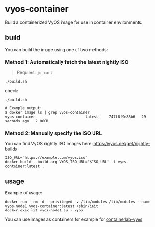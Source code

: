 # vyos-container
Build a containerized VyOS image for use in container environments.

## build
You can build the image using one of two methods:

### Method 1: Automatically fetch the latest nightly ISO

> Requires: `jq`, `curl`

```bash
./build.sh
```
check:
```
./build.sh

# Example output:
$ docker image ls | grep vyos-container
vyos-container                       latest     747f8f9e88b6   29 seconds ago   2.06GB
```

### Method 2: Manually specify the ISO URL

You can find VyOS nightly ISO images here: https://vyos.net/get/nightly-builds
```
ISO_URL="https://example.com/vyos.iso"
docker build --build-arg VYOS_ISO_URL="$ISO_URL" -t vyos-container:latest .
```

## usage
Example of usage:
```
docker run --rm -d --privileged -v /lib/modules:/lib/modules --name vyos-node1 vyos-container:latest /sbin/init
docker exec -it vyos-node1 su - vyos
```
You can use images as containers for example for [containerlab-vyos](https://github.com/sever-sever/containerlab-vyos)
